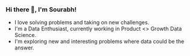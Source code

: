 ### Hi there 👋, I'm Sourabh!
- I love solving problems and taking on new challenges.
- I'm a Data Enthusiast, currently working in Product <> Growth Data Science.
- I'm exploring new and interesting problems where data could be the answer. 
<!--
**SourabhK7/SourabhK7** is a ✨ _special_ ✨ repository because its `README.md` (this file) appears on your GitHub profile.

Here are some ideas to get you started:

- 🔭 I’m currently working on ...
- 🌱 I’m currently learning ...
- 👯 I’m looking to collaborate on ...
- 🤔 I’m looking for help with ...
- 💬 Ask me about ...
- 📫 How to reach me: ...
- 😄 Pronouns: ...
- ⚡ Fun fact: ...
-->
